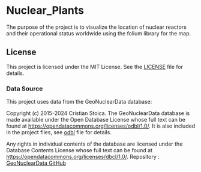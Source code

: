 # Nuclear_Plants

The purpose of the project is to visualize the location of
nuclear reactors and their operational status worldwide 
using the folium library for the map.

## License
This project is licensed under the MIT License. See the [LICENSE](LICENSE) file for details.

### Data Source

This project uses data from the GeoNuclearData database:

Copyright (c) 2015-2024 Cristian Stoica. 
The GeoNuclearData database is made available under the Open 
Database License whose full text can be found at 
https://opendatacommons.org/licenses/odbl/1.0/.
It is also included in the project files, see [odbl](odbl-10.txt) file for details.

Any rights in individual contents of the database are licensed 
under the Database Contents License whose full text can be 
found at https://opendatacommons.org/licenses/dbcl/1.0/. 
Repository : [GeoNuclearData GitHub](https://github.com/cristianst85/GeoNuclearData)